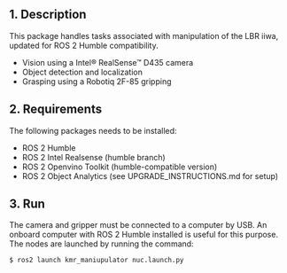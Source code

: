 ## 1. Description

This package handles tasks associated with manipulation of the LBR iiwa, updated for ROS 2 Humble compatibility.

- Vision using a Intel® RealSense™ D435 camera
- Object detection and localization
- Grasping using a Robotiq 2F-85 gripping

## 2. Requirements
The following packages needs to be installed:
- ROS 2 Humble
- ROS 2 Intel Realsense (humble branch)
- ROS 2 Openvino Toolkit (humble-compatible version)
- ROS 2 Object Analytics (see UPGRADE_INSTRUCTIONS.md for setup)

## 3. Run
The camera and gripper must be connected to a computer by USB. An onboard computer with ROS 2 Humble installed is useful for this purpose. 
The nodes are launched by running the command:

```
$ ros2 launch kmr_maniupulator nuc.launch.py 
```


